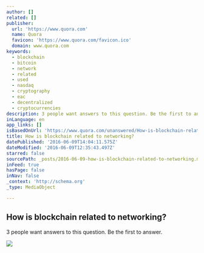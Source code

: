 ```yaml
---
author: []
related: []
publisher:
  url: 'https://www.quora.com'
  name: Quora
  favicon: 'https://www.quora.com/favicon.ico'
  domain: www.quora.com
keywords:
  - blockchain
  - bitcoin
  - network
  - related
  - used
  - nasdaq
  - cryptography
  - eac
  - decentralized
  - cryptocurrencies
description: 3 people want answers to this question. Be the first to answer.
inLanguage: en
app_links: []
isBasedOnUrl: 'https://www.quora.com/unanswered/How-is-blockchain-related-to-networking'
title: How is blockchain related to networking?
datePublished: '2016-06-09T14:04:11.575Z'
dateModified: '2016-06-09T12:35:43.497Z'
starred: false
sourcePath: _posts/2016-06-09-how-is-blockchain-related-to-networking.md
inFeed: true
hasPage: false
inNav: false
_context: 'http://schema.org'
_type: MediaObject

---
```

<article style=""><h1>How is blockchain related to networking?</h1><p>3 people want answers to this question. Be the first to answer.</p><img src="https://qsf.is.quoracdn.net/-images.new_grid.fb_share_default.pnge6dde9cfa6e03c43.png" /></article>